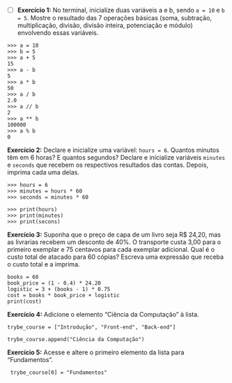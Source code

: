 * [ ] **Exercício 1:** No terminal, inicialize duas variáveis a e b, sendo `a = 10` e `b = 5`. Mostre o resultado das 7 operações básicas (soma, subtração, multiplicação, divisão, divisão inteira, potenciação e módulo) envolvendo essas variáveis.

```
>>> a = 10
>>> b = 5
>>> a + 5
15
>>> a - b
5
>>> a * b
50
>>> a / b
2.0
>>> a // b
2
>>> a ** b
100000
>>> a % b
0
```

**Exercício 2:** Declare e inicialize uma variável: `hours = 6`. Quantos minutos têm em 6 horas? E quantos segundos? Declare e inicialize variáveis `minutes` e `seconds` que recebem os respectivos resultados das contas. Depois, imprima cada uma delas.

```
>>> hours = 6
>>> minutes = hours * 60
>>> seconds = minutes * 60

>>> print(hours)
>>> print(minutes)
>>> print(secons)
```

**Exercício 3:** Suponha que o preço de capa de um livro seja R$ 24,20, mas as livrarias recebem um desconto de 40%. O transporte custa 3,00 para o primeiro exemplar e 75 centavos para cada exemplar adicional. Qual é o custo total de atacado para 60 cópias? Escreva uma expressão que receba o custo total e a imprima.

```
books = 60
book_price = (1 - 0.4) * 24.20
logistic = 3 + (books - 1) * 0.75
cost = books * book_price + logistic
print(cost)
```

**Exercício 4:** Adicione o elemento “Ciência da Computação” à lista.

```
trybe_course = ["Introdução", "Front-end", "Back-end"]

trybe_course.append("Ciência da Computação")
```

**Exercício 5:** Acesse e altere o primeiro elemento da lista para “Fundamentos”.

```
 trybe_course[0] = "Fundamentos"
```
